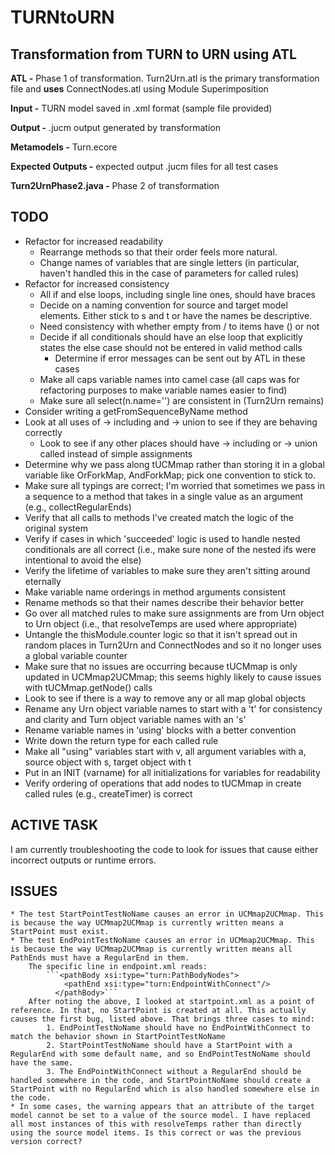 # TURNtoURN

## Transformation from TURN to URN using ATL
  
**ATL -** Phase 1 of transformation. Turn2Urn.atl is the primary transformation file and **uses** ConnectNodes.atl using Module Superimposition  
  
**Input -** TURN model saved in .xml format (sample file provided)  
  
**Output -** .jucm output generated by transformation  
  
**Metamodels -** Turn.ecore    
  
**Expected Outputs -** expected output .jucm files for all test cases  
  
**Turn2UrnPhase2.java -** Phase 2 of transformation 

## TODO
* Refactor for increased readability
	* Rearrange methods so that their order feels more natural.
	* Change names of variables that are single letters (in particular, haven't handled this in the case of parameters for called rules)
* Refactor for increased consistency
	* All if and else loops, including single line ones, should have braces
	* Decide on a naming convention for source and target model elements. Either stick to s and t or have the names be descriptive.
	* Need consistency with whether empty from / to items have () or not
	* Decide if all conditionals should have an else loop that explicitly states the else case should not be entered in valid method calls
		* Determine if error messages can be sent out by ATL in these cases
	* Make all caps variable names into camel case (all caps was for refactoring purposes to make variable names easier to find)
	* Make sure all select(n.name='') are consistent in (Turn2Urn remains)
* Consider writing a getFromSequenceByName method
* Look at all uses of -> including and -> union to see if they are behaving correctly
	* Look to see if any other places should have -> including or -> union called instead of simple assignments
* Determine why we pass along tUCMmap rather than storing it in a global variable like OrForkMap, AndForkMap; pick one convention to stick to.
* Make sure all typings are correct; I'm worried that sometimes we pass in a sequence to a method that takes in a single value as an argument (e.g., collectRegularEnds)
* Verify that all calls to methods I've created match the logic of the original system
* Verify if cases in which 'succeeded' logic is used to handle nested conditionals are all correct (i.e., make sure none of the nested ifs were intentional to avoid the else)
* Verify the lifetime of variables to make sure they aren't sitting around eternally
* Make variable name orderings in method arguments consistent
* Rename methods so that their names describe their behavior better
* Go over all matched rules to make sure assignments are from Urn object to Urn object (i.e., that resolveTemps are used where appropriate)
* Untangle the thisModule.counter logic so that it isn't spread out in random places in Turn2Urn and ConnectNodes and so it no longer uses a global variable counter
* Make sure that no issues are occurring because tUCMmap is only updated in UCMmap2UCMmap; this seems highly likely to cause issues with tUCMmap.getNode() calls 
* Look to see if there is a way to remove any or all map global objects
* Rename any Urn object variable names to start with a 't' for consistency and clarity and Turn object variable names with an 's'
* Rename variable names in 'using' blocks with a better convention
* Write down the return type for each called rule
* Make all "using" variables start with v, all argument variables with a, source object with s, target object with t
* Put in an INIT (varname) for all initializations for variables for readability
* Verify ordering of operations that add nodes to tUCMmap in create called rules (e.g., createTimer) is correct

## ACTIVE TASK
I am currently troubleshooting the code to look for issues that cause either incorrect outputs or runtime errors.

## ISSUES
	* The test StartPointTestNoName causes an error in UCMmap2UCMmap. This is because the way UCMmap2UCMmap is currently written means a StartPoint must exist.
	* The test EndPointTestNoName causes an error in UCMmap2UCMmap. This is because the way UCMmap2UCMmap is currently written means all PathEnds must have a RegularEnd in them.
		The specific line in endpoint.xml reads:
			```<pathBody xsi:type="turn:PathBodyNodes">
		        <pathEnd xsi:type="turn:EndpointWithConnect"/>
		      </pathBody>```
		After noting the above, I looked at startpoint.xml as a point of reference. In that, no StartPoint is created at all. This actually causes the first bug, listed above. That brings three cases to mind:
			1. EndPointTestNoName should have no EndPointWithConnect to match the behavior shown in StartPointTestNoName
			2. StartPointTestNoName should have a StartPoint with a RegularEnd with some default name, and so EndPointTestNoName should have the same.
			3. The EndPointWithConnect without a RegularEnd should be handled somewhere in the code, and StartPointNoName should create a StartPoint with no RegularEnd which is also handled somewhere else in the code.
	* In some cases, the warning appears that an attribute of the target model cannot be set to a value of the source model. I have replaced all most instances of this with resolveTemps rather than directly using the source model items. Is this correct or was the previous version correct?
		
